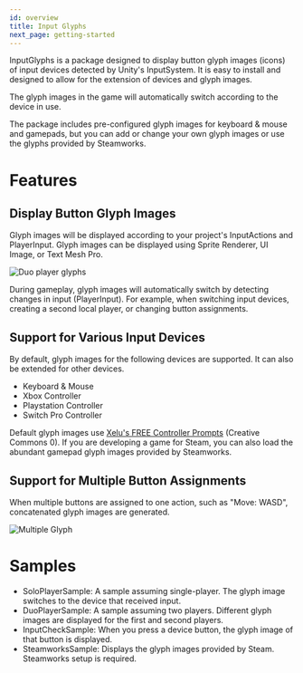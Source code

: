 ```yaml
---
id: overview
title: Input Glyphs
next_page: getting-started
---
```


InputGlyphs is a package designed to display button glyph images (icons) of input devices detected by Unity's InputSystem. It is easy to install and designed to allow for the extension of devices and glyph images.

The glyph images in the game will automatically switch according to the device in use.

The package includes pre-configured glyph images for keyboard & mouse and gamepads, but you can add or change your own glyph images or use the glyphs provided by Steamworks.

# Features
## Display Button Glyph Images
Glyph images will be displayed according to your project's InputActions and PlayerInput. Glyph images can be displayed using Sprite Renderer, UI Image, or Text Mesh Pro.

![Duo player glyphs]({{site.baseurl}}/assets/duo_glyphs.png)

During gameplay, glyph images will automatically switch by detecting changes in input (PlayerInput). For example, when switching input devices, creating a second local player, or changing button assignments.

## Support for Various Input Devices
By default, glyph images for the following devices are supported. It can also be extended for other devices.
- Keyboard & Mouse
- Xbox Controller
- Playstation Controller
- Switch Pro Controller

Default glyph images use [Xelu's FREE Controller Prompts](https://thoseawesomeguys.com/prompts) (Creative Commons 0). If you are developing a game for Steam, you can also load the abundant gamepad glyph images provided by Steamworks.

## Support for Multiple Button Assignments
When multiple buttons are assigned to one action, such as "Move: WASD", concatenated glyph images are generated.

![Multiple Glyph]({{site.baseurl}}/assets/multi_glyph.png)

# Samples
- SoloPlayerSample: A sample assuming single-player. The glyph image switches to the device that received input.
- DuoPlayerSample: A sample assuming two players. Different glyph images are displayed for the first and second players.
- InputCheckSample: When you press a device button, the glyph image of that button is displayed.
- SteamworksSample: Displays the glyph images provided by Steam. Steamworks setup is required.
